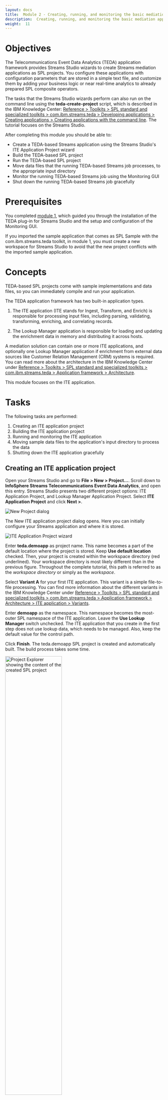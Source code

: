 ```yaml
---
layout: docs
title:  Module 2 - Creating, running, and monitoring the basic mediation application
description:  Creating, running, and monitoring the basic mediation application
weight:  11
---
```


# Objectives

The Telecommunications Event Data Analytics (TEDA) application framework provides Streams Studio wizards to create Streams mediation applications as SPL projects. You configure these applications with configuration parameters that are stored in a simple text file, and customize them by adding your business logic or near real-time analytics to already prepared SPL composite operators.

The tasks that the Streams Studio wizards perform can also run on the command line using the **teda-create-project** script, which is described in the IBM Knowledge Center: [Reference > Toolkits > SPL standard and specialized toolkits > com.ibm.streams.teda > Developing applications > Creating applications > Creating applications with the command line](http://www.ibm.com/support/knowledgecenter/api/content/SSCRJU_4.1.1/com.ibm.streams.toolkits.doc/spldoc/dita/tk$com.ibm.streams.teda/tk$com.ibm.streams.teda$32.html). The tutorial focuses on the Streams Studio.

After completing this module you should be able to:

* Create a TEDA-based Streams application using the Streams Studio's ITE Application Project wizard
* Build the TEDA-based SPL project
* Run the TEDA-based SPL project
* Move data files that the running TEDA-based Streams job processes, to the appropriate input directory
* Monitor the running TEDA-based Streams job using the Monitoring GUI
* Shut down the running TEDA-based Streams job gracefully

# Prerequisites

You completed [module 1](http://ibmstreams.github.io/streamsx.tutorial.teda/docs/1.0.2/Module-1/), which guided you through the installation of the TEDA plug-in for Streams Studio and the setup and configuration of the Monitoring GUI.

If you imported the sample application that comes as SPL Sample with the com.ibm.streams.teda toolkit, in module 1, you must create a new workspace for Streams Studio to avoid that the new project conflicts with the imported sample application.

# Concepts

TEDA-based SPL projects come with sample implementations and data files, so you can immediately compile and run your application.

The TEDA application framework has two built-in application types.

1. The ITE application (ITE stands for Ingest, Transform, and Enrich) is responsible for processing input files, including parsing, validating, transforming, enriching, and correlating records.

2. The Lookup Manager application is responsible for loading and updating the enrichment data in memory and distributing it across hosts.

A mediation solution can contain one or more ITE applications, and optionally one Lookup Manager application if enrichment from external data sources like Customer Relation Management (CRM) systems is required. You can read more about the architecture in the IBM Knowledge Center under [Reference > Toolkits > SPL standard and specialized toolkits > com.ibm.streams.teda > Application framework > Architecture](http://www.ibm.com/support/knowledgecenter/api/content/SSCRJU_4.1.1/com.ibm.streams.toolkits.doc/spldoc/dita/tk$com.ibm.streams.teda/tk$com.ibm.streams.teda$10.html).

This module focuses on the ITE application.

# Tasks

The following tasks are performed:

1. Creating an ITE application project
2. Building the ITE application project
3. Running and monitoring the ITE application
4. Moving sample data files to the application's input directory to process the data
5. Shutting down the ITE application gracefully

## Creating an ITE application project

Open your Streams Studio and go to **File > New > Project…**. Scroll down to **InfoSphere Streams Telecommunications Event Data Analytics**, and open this entry. Streams Studio presents two different project options: ITE Application Project, and Lookup Manager Application Project. Select **ITE Application Project** and click **Next >**.

<img src="/streamsx.tutorial.teda/images/1.0.2/module-02/NewProjectWizards.png" alt="New Project dialog"/>

The New ITE application project dialog opens. Here you can initially configure your Streams application and where it is stored.

<img src="/streamsx.tutorial.teda/images/1.0.2/module-02/NewITEApplicationProjectWizard.png" alt="ITE Application Project wizard"/>

Enter **teda.demoapp** as project name. This name becomes a part of the default location where the project is stored. Keep **Use default location** checked. Then, your project is created within the workspace directory (red underlined). Your workspace directory is most likely different than in the previous figure. Throughout the complete tutorial, this path is referred to as the _workspace directory_ or simply as the _workspace_.

Select **Variant A** for your first ITE application. This variant is a simple file-to-file processing. You can find more information about the different variants in the IBM Knowledge Center under [Reference > Toolkits > SPL standard and specialized toolkits > com.ibm.streams.teda > Application framework > Architecture > ITE application > Variants](http://www.ibm.com/support/knowledgecenter/SSCRJU_4.1.1/com.ibm.streams.toolkits.doc/spldoc/dita/tk$com.ibm.streams.teda/tk$com.ibm.streams.teda$14.html).

Enter **demoapp** as the namespace. This namespace becomes the most-outer SPL namespace of the ITE application. Leave the **Use Lookup Manager** switch unchecked. The ITE application that you create in the first step does not use lookup data, which needs to be managed. Also, keep the default value for the control path.

Click **Finish**. The teda.demoapp SPL project is created and automatically built. The build process takes some time.

<img src="/streamsx.tutorial.teda/images/1.0.2/module-02/ProjectExplorerAfterProjectCreation.png" alt="Project Explorer showing the content of the created SPL project" style="width: 60%;"/>

## Building the ITE application project

First, you should disable automatic builds in your Streams Studio. This setting avoids that the external builder builds the application after every change. Uncheck the menu item **Project > Build Automatically**.

<img src="/streamsx.tutorial.teda/images/1.0.2/module-02/DisabledAutomaticBuild.png" alt="Build Automatically menu item in Project menu"/>

When you customize your application later, you can build the application from Streams Studio from the **Project** menu by selecting **Build Project**. You can also right-click at the project teda.demoapp in the Project Explorer, and select **Build Project** from the pop-up menu.

<img src="/streamsx.tutorial.teda/images/1.0.2/module-02/RightClickBuildProject.png" alt="Right-click Build Project"/>

## Running and monitoring the ITE application

The Main composite of the ITE application has the name ITEMain. You find it in the Project Explorer under the **demoapp** namespace. However, before you can start the application you must start the Streams instance.

<img src="/streamsx.tutorial.teda/images/1.0.2/module-02/RightClickLaunch.png" alt="Launch demoapp application" style="width: 60%;"/>

To submit the application to a Streams runtime, navigate to the Project Explorer.

* Expand the **demoapp** namespace.
* Right-click on **ITEMain [External builder]**.
* Select **Launch…** from the menu. The Edit Configuration dialog window opens.
* You can keep all submission time values as they are. Click **Continue**.
* In the Save Changes dialog, click **No**.

The application is submitted to your Streams instance.

**Note**: For the tutorial, you should always select **No** in the Save Changes dialog to avoid that Streams Studio creates a launch configuration for the application. The launch configuration contains the default values for the submission time parameters, which are derived from the TEDA configuration file. If you save the build configuration, and change the configuration file later, your application can be started with invalid or undesired submission time parameters.

If the Monitoring GUI is not yet running, start it now. To do so, open a terminal window and enter following commands:

    cd $HOME/MonitoringGUI
    ./teda-monitor.sh

The Monitoring GUI starts and shows the ITEMain job. If you select a job, you can see the details of the selected job in the Job Details area of the application.

<img src="/streamsx.tutorial.teda/images/1.0.2/module-02/MonitoringGUI.png" alt="Monitoring GUI after job submission"/>

**Note**: During the startup phase of the application, its status might be displayed as critical. Some seconds later the application changes its status to healthy.

## Moving sample data files to the application's input directory to process the data

When you start the ITE application for the first time, it creates the directories for input, output, and other functions. With the default settings, these directories are created under `WORKSPACE/teda.demoapp/data`. After refreshing the **Resources** tree, you find them under **Resources/data** in the Project Explorer in Streams Studio. The `in` directory is the directory for input data, the `out` directory contains the various output files.

<img src="/streamsx.tutorial.teda/images/1.0.2/module-02/ProjectExplorerDataDirectory.png" alt="Project Explorer shows the data directory tree"/>

The sample directory contains sample files, which can be processed by an ITE application that uses the embedded sample code. Open a terminal window and change into the data directory. Then, move a file into the input directory:

    cd WORKSPACE/teda.demoapp/data
    mv sample/csv/TEDA_3_CSV11_20140815000000_6868.DAT in

**Important**: Always move the input files to make the files appear atomically in the target directory. If the files do not appear atomically in the input directories, the applications might read incomplete files.
 
After processing, the input file is moved from the `in` directory to `in/archive`. The `out` directory contains the sub-directories `load`, `rejected`, and `statistics` for the output files with successfully processed data, rejected data and statistics.

<img src="/streamsx.tutorial.teda/images/1.0.2/module-02/ProjectExplorerDataDirectoryWithFiles.png" alt="Project Explorer shows the data directory tree with processed files"/>

After refreshing the Monitoring GUI (press F5), the changed metrics reflect that the file is processed.

<img src="/streamsx.tutorial.teda/images/1.0.2/module-02/MonitoringGUIAfterDataProcessing.png" alt="Monitoring GUI after data processing"/>

## Shutting down the ITE application gracefully

Although you can cancel TEDA application jobs like any other IBM Streams job with the `streamtool canceljob` command, it is recommended that you use the `teda-shutdown-job` command line tool to gracefully shut down the application jobs.

Using `teda-shutdown-job` ensures that files, which are already in progress, are completely processed and queued commands end before the job is cancelled. Thus, the application has a consistent state and can be restarted faster, not needing time-consuming recovery actions.

You can find more information about stopping TEDA jobs in the IBM Knowledge Center: [Reference > Toolkits > SPL standard and specialized toolkits > com.ibm.streams.teda > Operating applications > Stopping the Lookup Manager and ITE applications](http://www.ibm.com/support/knowledgecenter/SSCRJU_4.1.1/com.ibm.streams.toolkits.doc/spldoc/dita/tk$com.ibm.streams.teda/tk$com.ibm.streams.teda$137.html)

If you completed module 1, this command is within your search path. Assuming that your job-ID is 0, you would enter

    teda-shutdown-job 0

Remove the created directories from the data directory of the application to get a clean starting point for your next steps:

    cd WORKSPACE/teda.demoapp/data
    rm -r checkpoint control out

You can also close the Monitoring GUI.

# Next Steps

You discuss the format of the input data and the requirements regarding the processing of your data. In the next [module](http://ibmstreams.github.io/streamsx.tutorial.teda/docs/1.0.2/Module-3/), you start the customization of the application, like defining SPL types that are used for the data, and customizing the parser and the processing logic. 
